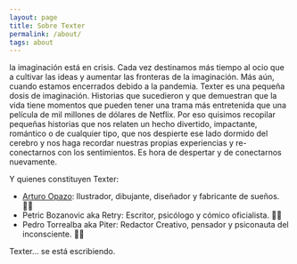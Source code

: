 ```yaml
---
layout: page
title: Sobre Texter
permalink: /about/
tags: about
---
```


la imaginación está en crisis. Cada vez destinamos más tiempo al ocio que a cultivar las ideas y aumentar las fronteras de la imaginación. Más aún, cuando estamos encerrados debido a la pandemia. Texter es una pequeña dosis de imaginación. Historias que sucedieron y que demuestran que la vida tiene momentos que pueden tener una trama más entretenida que una película de mil millones de dólares de Netflix. Por eso quisimos recopilar pequeñas historias que nos relaten un hecho divertido, impactante, romántico o de cualquier tipo, que nos despierte ese lado dormido del cerebro y nos haga recordar nuestras propias experiencias y re-conectarnos con los sentimientos. Es hora de despertar y de conectarnos nuevamente.

Y quienes constituyen Texter:

- [Arturo Opazo](https://www.primitivegrip.com/): Ilustrador, dibujante, diseñador y fabricante de sueños. 👨‍🎨
- Petric Bozanovic aka Retry: Escritor, psicólogo y cómico oficialista. 👨‍💼
- Pedro Torrealba aka Piter: Redactor Creativo, pensador y psiconauta del inconsciente. 👨‍🚀


Texter... se está escribiendo.
